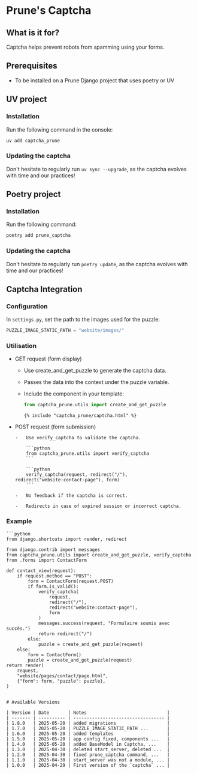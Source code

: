 # Prune's Captcha

## What is it for?

Captcha helps prevent robots from spamming using your forms.

## Prerequisites

-   To be installed on a Prune Django project that uses poetry or UV

## UV project

### Installation

Run the following command in the console:

```bash
uv add captcha_prune
```

### Updating the captcha

Don't hesitate to regularly run `uv sync --upgrade`, as the captcha evolves with time and our practices!

## Poetry project

### Installation

Run the following command:

```bash
poetry add prune_captcha
```

### Updating the captcha

Don't hesitate to regularly run `poetry update`, as the captcha evolves with time and our practices!

## Captcha Integration

### Configuration

In `settings.py`, set the path to the images used for the puzzle:

```python
PUZZLE_IMAGE_STATIC_PATH = "website/images/"
```

### Utilisation

-   GET request (form display)

    -   Use create_and_get_puzzle to generate the captcha data.

    -   Passes the data into the context under the puzzle variable.

    -   Include the component in your template:

        ```python
        from captcha_prune.utils import create_and_get_puzzle
        ```

        ```
        {% include "captcha_prune/captcha.html" %}
        ```

-   POST request (form submission)

        -   Use verify_captcha to validate the captcha.

            ```python
            from captcha_prune.utils import verify_captcha
            ```

            ```python
            verify_captcha(request, redirect("/"), redirect("website:contact-page"), form)
            ```

        -   No feedback if the captcha is correct.

        -   Redirects in case of expired session or incorrect captcha.

### Example

    ```python
    from django.shortcuts import render, redirect

    from django.contrib import messages
    from captcha_prune.utils import create_and_get_puzzle, verify_captcha
    from .forms import ContactForm

    def contact_view(request):
        if request.method == "POST":
            form = ContactForm(request.POST)
            if form.is_valid():
                verify_captcha(
                    request,
                    redirect("/"),
                    redirect("website:contact-page"),
                    form
                )
                messages.success(request, "Formulaire soumis avec succès.")
                return redirect("/")
            else:
                puzzle = create_and_get_puzzle(request)
        else:
            form = ContactForm()
            puzzle = create_and_get_puzzle(request)
    return render(
        request,
        "website/pages/contact/page.html",
        {"form": form, "puzzle": puzzle},
    )

```

# Available Versions

| Version | Date       | Notes                              |
| ------- | ---------- | ---------------------------------- |
| 1.8.0   | 2025-05-20 | added migrations                   |
| 1.7.0   | 2025-05-20 | PUZZLE_IMAGE_STATIC_PATH ...       |
| 1.6.0   | 2025-05-20 | added templates                    |
| 1.5.0   | 2025-05-20 | app config fixed, components ...   |
| 1.4.0   | 2025-05-20 | added BaseModel in Captcha, ...    |
| 1.3.0   | 2025-04-30 | deleted start_server, deleted ...  |
| 1.2.0   | 2025-04-30 | fixed prune_captcha command, ...   |
| 1.1.0   | 2025-04-30 | start_server was not a module, ... |
| 1.0.0   | 2025-04-29 | First version of the `captcha` ... |
```
